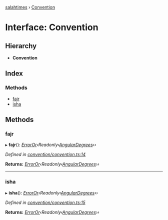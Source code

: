 [salahtimes](../README.md) › [Convention](convention.md)

# Interface: Convention

## Hierarchy

* **Convention**

## Index

### Methods

* [fajr](convention.md#fajr)
* [isha](convention.md#isha)

## Methods

###  fajr

▸ **fajr**(): *[ErrorOr](../README.md#erroror)‹Readonly‹[AngularDegrees](angulardegrees.md)››*

*Defined in [convention/convention.ts:14](https://github.com/doniseferi/salahtimes/blob/8d68cf5/src/convention/convention.ts#L14)*

**Returns:** *[ErrorOr](../README.md#erroror)‹Readonly‹[AngularDegrees](angulardegrees.md)››*

___

###  isha

▸ **isha**(): *[ErrorOr](../README.md#erroror)‹Readonly‹[AngularDegrees](angulardegrees.md)››*

*Defined in [convention/convention.ts:15](https://github.com/doniseferi/salahtimes/blob/8d68cf5/src/convention/convention.ts#L15)*

**Returns:** *[ErrorOr](../README.md#erroror)‹Readonly‹[AngularDegrees](angulardegrees.md)››*
